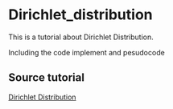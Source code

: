 # Dirichlet_distribution
 This is a tutorial about Dirichlet Distribution.
 
 Including the code implement and pesudocode

 ## Source tutorial
 
 [Dirichlet Distribution](https://stats.stackexchange.com/questions/244917/what-exactly-is-the-alpha-in-the-dirichlet-distribution)
